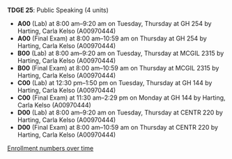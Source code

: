 **TDGE 25**: Public Speaking (4 units)

- **A00** (Lab) at 8:00 am–9:20 am on Tuesday, Thursday at GH 254 by Harting, Carla Kelso (A00970444)
- **A00** (Final Exam) at 8:00 am–10:59 am on Thursday at GH 254 by Harting, Carla Kelso (A00970444)
- **B00** (Lab) at 8:00 am–9:20 am on Tuesday, Thursday at MCGIL 2315 by Harting, Carla Kelso (A00970444)
- **B00** (Final Exam) at 8:00 am–10:59 am on Thursday at MCGIL 2315 by Harting, Carla Kelso (A00970444)
- **C00** (Lab) at 12:30 pm–1:50 pm on Tuesday, Thursday at GH 144 by Harting, Carla Kelso (A00970444)
- **C00** (Final Exam) at 11:30 am–2:29 pm on Monday at GH 144 by Harting, Carla Kelso (A00970444)
- **D00** (Lab) at 8:00 am–9:20 am on Tuesday, Thursday at CENTR 220 by Harting, Carla Kelso (A00970444)
- **D00** (Final Exam) at 8:00 am–10:59 am on Thursday at CENTR 220 by Harting, Carla Kelso (A00970444)

[Enrollment numbers over time](./TDGE25.tsv)
